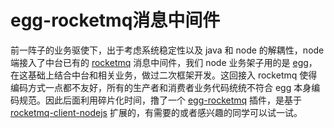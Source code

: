 # egg-rocketmq消息中间件

前一阵子的业务驱使下，出于考虑系统稳定性以及 java 和 node 的解耦性，node端接入了中台已有的 [rocketmq](https://github.com/apache/rocketmq) 消息中间件，我们 node 业务架子用的是 [egg](https://github.com/eggjs/egg)，在这基础上结合中台和相关业务，做过二次框架开发。这回接入 rocketmq 使得编码方式一点都不友好，所有的生产者和消费者业务代码统统不符合 egg 本身编码规范。因此后面利用碎片化时间，撸了一个 [egg-rocketmq](https://github.com/zhoujingchao/egg-rocketmq) 插件，是基于 [rocketmq-client-nodejs](https://github.com/apache/rocketmq-client-nodejs) 扩展的，有需要的或者感兴趣的同学可以试一试。
